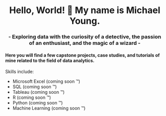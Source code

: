 <h1 align="center">Hello, World! 👋 My name is Michael Young.</h1>

<h3 align="center">- Exploring data with the curiosity of a detective, the passion of an enthusiast, and the magic of a wizard -</h3>

#### Here you will find a few capstone projects, case studies, and tutorials of mine related to the field of data analytics.

Skills include:

- Microsoft Excel (coming soon ™)
- SQL (coming soon ™)
- Tableau (coming soon ™)
- R (coming soon ™)
- Python (coming soon ™)
- Machine Learning (coming soon ™)

<!---
MichaelYoungDataAnalytics/MichaelYoungDataAnalytics is a ✨ special ✨ repository because its `README.md` (this file) appears on your GitHub profile.
You can click the Preview link to take a look at your changes.
--->
